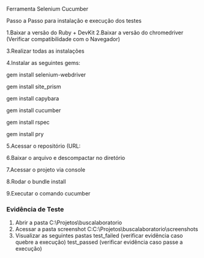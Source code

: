 Ferramenta
Selenium Cucumber

Passo a Passo para instalação e execução dos testes 

1.Baixar a versão do Ruby + DevKit
2.Baixar a versão do chromedriver (Verificar compatibilidade com o Navegador)

3.Realizar todas as instalações

4.Instalar as seguintes gems:

gem  install selenium-webdriver

gem  install site_prism

gem  install capybara

gem  install cucumber

gem  install rspec

gem  install pry

5.Acessar o repositório (URL:

6.Baixar o arquivo e descompactar no diretório

7.Acessar o projeto via console

8.Rodar o bundle install

9.Executar o comando cucumber

### Evidência de Teste ####
1. Abrir a pasta C:\Projetos\buscalaboratorio
2. Acessar a pasta screenshot C:C:\Projetos\buscalaboratorio\screenshots
3. Visualizar as seguintes pastas
test_failed (verificar evidência caso quebre a execução)
test_passed (verificar evidência caso passe a execução)
